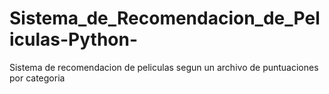 # Sistema_de_Recomendacion_de_Peliculas-Python-
Sistema de recomendacion de peliculas segun un archivo de puntuaciones por categoria
